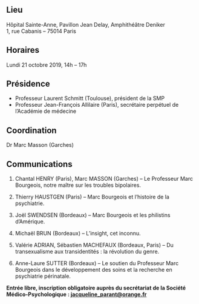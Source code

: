## Lieu
Hôpital Sainte-Anne, Pavillon Jean Delay, Amphithéâtre Deniker    
1, rue Cabanis – 75014 Paris

## Horaires
Lundi 21 octobre 2019, 14h – 17h

## Présidence
- Professeur Laurent Schmitt (Toulouse), président de la SMP
- Professeur Jean-François Allilaire (Paris), secrétaire perpétuel de l’Académie de médecine

## Coordination
Dr Marc Masson (Garches)

## Communications
1. Chantal HENRY (Paris), Marc MASSON (Garches) – Le Professeur Marc Bourgeois, notre maître sur les troubles bipolaires.

2. Thierry HAUSTGEN (Paris) – Marc Bourgeois et l’histoire de la psychiatrie.

3. Joël SWENDSEN (Bordeaux) – Marc Bourgeois et les philistins d’Amérique.

4. Michaël BRUN (Bordeaux) – L’insight, cet inconnu.

5. Valérie ADRIAN, Sébastien MACHEFAUX (Bordeaux, Paris) – Du transexualisme aux transidentités : la révolution du genre.

6. Anne-Laure SUTTER (Bordeaux) – Le soutien du Professeur Marc Bourgeois dans le développement des soins et la recherche en psychiatrie périnatale.

**Entrée libre, inscription obligatoire auprès du secrétariat de la Société Médico-Psychologique : jacqueline_parant@orange.fr**
